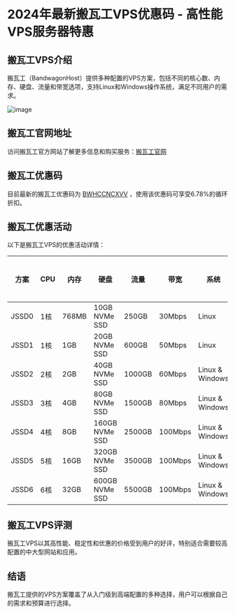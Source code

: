 # 2024年最新搬瓦工VPS优惠码 - 高性能VPS服务器特惠

## 搬瓦工VPS介绍
搬瓦工（BandwagonHost）提供多种配置的VPS方案，包括不同的核心数、内存、硬盘、流量和带宽选项，支持Linux和Windows操作系统，满足不同用户的需求。

![image](https://github.com/ohirokazu169/bwhvps/assets/167598726/1522db2f-1df1-4b96-ae53-8bd3524a634f)

## 搬瓦工官网地址
访问搬瓦工官方网站了解更多信息和购买服务：[搬瓦工官网](https://bwh81.net/aff.php?aff=74585)

## 搬瓦工优惠码
目前最新的搬瓦工优惠码为 [BWHCCNCXVV](https://bwh81.net/aff.php?aff=74585) ，使用该优惠码可享受6.78%的循环折扣。

## 搬瓦工优惠活动
以下是搬瓦工VPS的优惠活动详情：

| 方案 | CPU | 内存 | 硬盘 | 流量 | 带宽 | 系统 | 价格 | 购买链接 |
|------|-----|------|------|------|------|------|------|----------|
| JSSD0 | 1核 | 768MB | 10GB NVMe SSD | 250GB | 30Mbps | Linux | $39.99/年 | [购买](https://bill.hostdare.com/aff.php?aff=1399&pid=129) |
| JSSD1 | 1核 | 1GB  | 20GB NVMe SSD  | 600GB | 50Mbps | Linux | $7.99/月 | [购买](https://bill.hostdare.com/aff.php?aff=1399&pid=130) |
| JSSD2 | 2核 | 2GB  | 40GB NVMe SSD  | 1000GB | 60Mbps | Linux & Windows | $10.99/月 | [购买](https://bill.hostdare.com/aff.php?aff=1399&pid=131) |
| JSSD3 | 3核 | 4GB  | 80GB NVMe SSD  | 1500GB | 80Mbps | Linux & Windows | $28.99/月 | [购买](https://bill.hostdare.com/aff.php?aff=1399&pid=132) |
| JSSD4 | 4核 | 8GB  | 160GB NVMe SSD | 2500GB | 100Mbps | Linux & Windows | $65.99/月 | [购买](https://bill.hostdare.com/aff.php?aff=1399&pid=133) |
| JSSD5 | 5核 | 16GB | 320GB NVMe SSD | 3500GB | 100Mbps | Linux & Windows | $109.99/月 | [购买](https://bill.hostdare.com/aff.php?aff=1399&pid=134) |
| JSSD6 | 6核 | 32GB | 600GB NVMe SSD | 5500GB | 100Mbps | Linux & Windows | $190.99/月 | [购买](https://bill.hostdare.com/aff.php?aff=1399&pid=135) |

## 搬瓦工VPS评测
搬瓦工VPS以其高性能、稳定性和优惠的价格受到用户的好评，特别适合需要较高配置的中大型网站和应用。

## 结语
搬瓦工提供的VPS方案覆盖了从入门级到高端配置的多种选择，用户可以根据自己的需求和预算进行选择。


